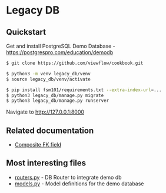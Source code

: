 # Legacy DB

## Quickstart

Get and install PostgreSQL Demo Database - https://postgrespro.com/education/demodb

```bash
$ git clone https://github.com/viewflow/cookbook.git

$ python3 -m venv legacy_db/venv
$ source legacy_db/venv/activate

$ pip install fsm101/requirements.txt --extra-index-url=...
$ python3 legacy_db/manage.py migrate
$ python3 legacy_db/manage.py runserver
```

Navigate to http://127.0.0.1:8000

## Related documentation
- [Composite FK field](http://docs-next.viewflow.io/orm/composite_fk.html)

## Most interesting files
- [routers.py](./config/routers.py) - DB Router to integrate demo db
- [models.py](./airdata/models.py) - Model definitions for the demo database
